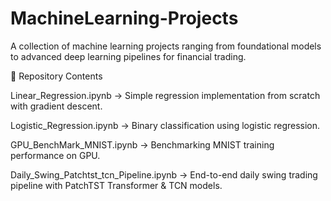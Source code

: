 # MachineLearning-Projects
A collection of machine learning projects ranging from foundational models to advanced deep learning pipelines for financial trading.

📂 Repository Contents

Linear_Regression.ipynb → Simple regression implementation from scratch with gradient descent.

Logistic_Regression.ipynb → Binary classification using logistic regression.

GPU_BenchMark_MNIST.ipynb → Benchmarking MNIST training performance on GPU.

Daily_Swing_Patchtst_tcn_Pipeline.ipynb → End-to-end daily swing trading pipeline with PatchTST Transformer & TCN models.
